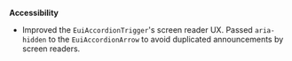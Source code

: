 **Accessibility**

- Improved the `EuiAccordionTrigger`'s screen reader UX. Passed `aria-hidden` to the `EuiAccordionArrow` to avoid duplicated announcements by screen readers.